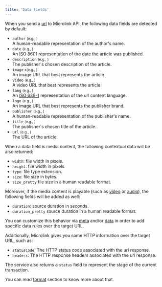 ```yaml
---
title: 'Data fields'
--- 
```


When you send a [url](/docs/api/parameters/url) to Microlink API, the following data fields are detected by default:

- `author` <small>(e.g., <Type children="'SpaceX'"/>)</small><br/>
  A human-readable representation of the author's name.
- `date` <small>(e.g., <Type children='2018-01-24T18:39:47.000Z'/>)</small><br/>
  An [ISO 8601](https://en.wikipedia.org/wiki/ISO_8601) representation of the date the article was published.
- `description` <small>(e.g., <Type children="'First static fire test of Falcon Heavy…'"/>)</small><br/>
  The publisher's chosen description of the article.
- `image` <small>x(e.g., <Type children="https://cdn.instagram.com/…/171196260320789.jpg"/>)</small><br/>
  An image URL that best represents the article.
- `video` <small>(e.g., <Type children="'https://cdn.instagram.com/…/26867070.mp4'"/>)</small><br/>
  A video URL that best represents the article.
- `lang` <small>(e.g., <Type children="en"/>)</small><br/>
  An [ISO 639-1](https://en.wikipedia.org/wiki/ISO_639-1) representation of the url content language.
- `logo` <small>(e.g., <Type children="'https://logo.clearbit.com/instagram.com'"/>)</small><br/>
  An image URL that best represents the publisher brand.
- `publisher` <small>(e.g., <Type children="'Instagram'"/>)</small><br/>
  A human-readable representation of the publisher's name.
- `title` <small>(e.g., <Type children="'Manufactures Advanced Rockets & Spacecraft'"/>)</small><br/>
  The publisher's chosen title of the article.
- `url` <small>(e.g., <Type children="'https://instagram.com/p/BeV6tOhFUor'"/>)</small><br/>
  The URL of the article.

When a data field is media content, the following contextual data will be also returned:

  - `width`: file width in pixels.
  - `height`: file width in pixels.
  - `type`: file type extension.
  - `size`: file size in bytes.
  - `size_pretty` file size in a human readable format.

Moreover, if the media content is playable (such as [video](/docs/api/parameters/video) or [audio](/docs/api/parameters/audio)), the following fields will be added as well:

  - `duration`: source duration in seconds.
  - `duration_pretty` source duration in a human readable format.

You can customize this behavior via [meta](/docs/api/parameters/meta) and/or [data](/docs/api/parameters/data) in order to add specific data rules over the target URL.

Additionally, Microlink gives you some HTTP information over the target URL, such as:

  - `statusCode`: The HTTP status code associated with the url response.
  - `headers`: The HTTP response headers associated with the url response.

The service also returns a `status` field to represent the stage of the current transaction. 

You can read [format](/docs/api/basics/format) section to know more about that.
